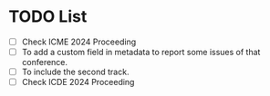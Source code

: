 # TODO List

- [ ] Check ICME 2024 Proceeding
- [ ] To add a custom field in metadata to report some issues of that conference.
- [ ] To include the second track. 
- [ ] Check ICDE 2024 Proceeding